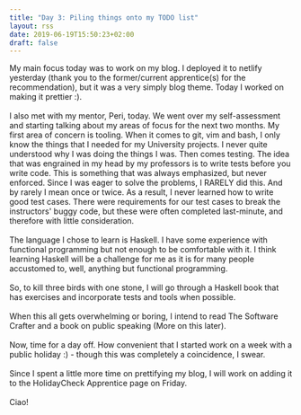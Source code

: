 ```yaml
---
title: "Day 3: Piling things onto my TODO list"
layout: rss
date: 2019-06-19T15:50:23+02:00
draft: false
---
```

<p>
My main focus today was to work on my blog. I deployed it to netlify yesterday (thank you to the former/current apprentice(s) for the recommendation), but it was a very simply blog theme. Today I worked on making it prettier :).
<br><br>
I also met with my mentor, Peri, today. We went over my self-assessment and starting talking about my areas of focus for the next two months. My first area of concern is tooling. When it comes to git, vim and bash, I only know the things that I needed for my University projects. I never quite understood why I was doing the things I was. Then comes testing. The idea that was engrained in my head by my professors is to write tests before you write code. This is something that was always emphasized, but never enforced. Since I was eager to solve the problems, I RARELY did this. And by rarely I mean once or twice. As a result, I never learned how to write good test cases. There were requirements for our test cases to break the instructors' buggy code, but these were often completed last-minute, and therefore with little consideration.
<br><br>
The language I chose to learn is Haskell. I have some experience with functional programming but not enough to be comfortable with it. I think learning Haskell will be a challenge for me as it is for many people accustomed to, well, anything but functional programming.
<br><br>
So, to kill three birds with one stone, I will go through a Haskell book that has exercises and incorporate tests and tools when possible.
<br><br>
When this all gets overwhelming or boring, I intend to read The Software Crafter and a book on public speaking (More on this later).
<br><br>
Now, time for a day off. How convenient that I started work on a week with a public holiday :) - though this was completely a coincidence, I swear.
<br><br>
Since I spent a little more time on prettifying my blog, I will work on adding it to the HolidayCheck Apprentice page on Friday.
<br><br>
Ciao!
<br>
<br>
<br>
</p>
